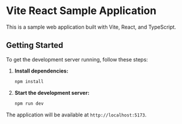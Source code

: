 # Vite React Sample Application

This is a sample web application built with Vite, React, and TypeScript.

## Getting Started

To get the development server running, follow these steps:

1.  **Install dependencies:**
    ```bash
    npm install
    ```

2.  **Start the development server:**
    ```bash
    npm run dev
    ```

The application will be available at `http://localhost:5173`.